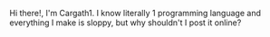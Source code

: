 Hi there!, I'm Cargath1. I know literally 1 programming language and everything I make is sloppy, but why shouldn't I post it online?
